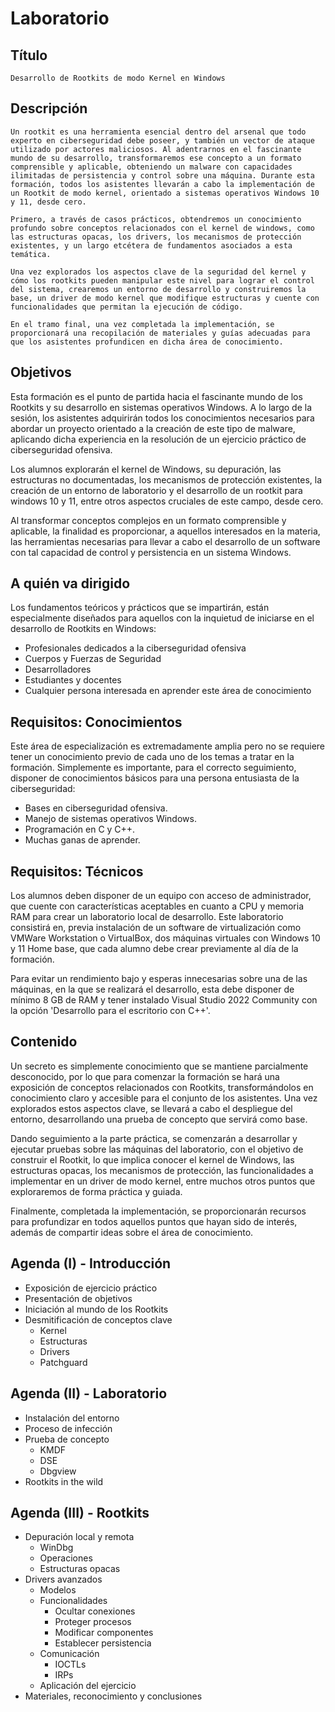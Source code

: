 # Laboratorio


## Título

    Desarrollo de Rootkits de modo Kernel en Windows


## Descripción

    Un rootkit es una herramienta esencial dentro del arsenal que todo experto en ciberseguridad debe poseer, y también un vector de ataque utilizado por actores maliciosos. Al adentrarnos en el fascinante mundo de su desarrollo, transformaremos ese concepto a un formato comprensible y aplicable, obteniendo un malware con capacidades ilimitadas de persistencia y control sobre una máquina. Durante esta formación, todos los asistentes llevarán a cabo la implementación de un Rootkit de modo kernel, orientado a sistemas operativos Windows 10 y 11, desde cero.

    Primero, a través de casos prácticos, obtendremos un conocimiento profundo sobre conceptos relacionados con el kernel de windows, como las estructuras opacas, los drivers, los mecanismos de protección existentes, y un largo etcétera de fundamentos asociados a esta temática.

    Una vez explorados los aspectos clave de la seguridad del kernel y cómo los rootkits pueden manipular este nivel para lograr el control del sistema, crearemos un entorno de desarrollo y construiremos la base, un driver de modo kernel que modifique estructuras y cuente con funcionalidades que permitan la ejecución de código.

    En el tramo final, una vez completada la implementación, se proporcionará una recopilación de materiales y guías adecuadas para que los asistentes profundicen en dicha área de conocimiento.


## Objetivos

Esta formación es el punto de partida hacia el fascinante mundo de los Rootkits y su desarrollo en sistemas operativos Windows. A lo largo de la sesión, los asistentes adquirirán todos los conocimientos necesarios para abordar un proyecto orientado a la creación de este tipo de malware, aplicando dicha experiencia en la resolución de un ejercicio práctico de ciberseguridad ofensiva.

Los alumnos explorarán el kernel de Windows, su depuración, las estructuras no documentadas, los mecanismos de protección existentes, la creación de un entorno de laboratorio y el desarrollo de un rootkit para windows 10 y 11, entre otros aspectos cruciales de este campo, desde cero.

Al transformar conceptos complejos en un formato comprensible y aplicable, la finalidad es proporcionar, a aquellos interesados en la materia, las herramientas necesarias para llevar a cabo el desarrollo de un software con tal capacidad de control y persistencia en un sistema Windows.


## A quién va dirigido

Los fundamentos teóricos y prácticos que se impartirán, están especialmente diseñados para aquellos con la inquietud de iniciarse en el desarrollo de Rootkits en Windows:

- Profesionales dedicados a la ciberseguridad ofensiva
- Cuerpos y Fuerzas de Seguridad
- Desarrolladores
- Estudiantes y docentes
- Cualquier persona interesada en aprender este área de conocimiento


## Requisitos: Conocimientos

Este área de especialización es extremadamente amplia pero no se requiere tener un conocimiento previo de cada uno de los temas a tratar en la formación. Simplemente es importante, para el correcto seguimiento, disponer de conocimientos básicos para una persona entusiasta de la ciberseguridad:

- Bases en ciberseguridad ofensiva.
- Manejo de sistemas operativos Windows.
- Programación en C y C++.
- Muchas ganas de aprender.


## Requisitos: Técnicos

Los alumnos deben disponer de un equipo con acceso de administrador, que cuente con características aceptables en cuanto a CPU y memoria RAM para crear un laboratorio local de desarrollo. Este laboratorio consistirá en, previa instalación de un software de virtualización como VMWare Workstation o VirtualBox, dos máquinas virtuales con Windows 10 y 11 Home base, que cada alumno debe crear previamente al día de la formación.

Para evitar un rendimiento bajo y esperas innecesarias sobre una de las máquinas, en la que se realizará el desarrollo, esta debe disponer de mínimo 8 GB de RAM y tener instalado Visual Studio 2022 Community con la opción 'Desarrollo para el escritorio con C++'.


## Contenido

Un secreto es simplemente conocimiento que se mantiene parcialmente desconocido, por lo que para comenzar la formación se hará una exposición de conceptos relacionados con Rootkits, transformándolos en conocimiento claro y accesible para el conjunto de los asistentes. Una vez explorados estos aspectos clave, se llevará a cabo el despliegue del entorno, desarrollando una prueba de concepto que servirá como base.

Dando seguimiento a la parte práctica, se comenzarán a desarrollar y ejecutar pruebas sobre las máquinas del laboratorio, con el objetivo de construir el Rootkit, lo que implica conocer el kernel de Windows, las estructuras opacas, los mecanismos de protección, las funcionalidades a implementar en un driver de modo kernel, entre muchos otros puntos que exploraremos de forma práctica y guiada.

Finalmente, completada la implementación, se proporcionarán recursos para profundizar en todos aquellos puntos que hayan sido de interés, además de compartir ideas sobre el área de conocimiento.


## Agenda (I) - Introducción

- Exposición de ejercicio práctico
- Presentación de objetivos
- Iniciación al mundo de los Rootkits
- Desmitificación de conceptos clave
    - Kernel
    - Estructuras
    - Drivers
    - Patchguard


## Agenda (II) - Laboratorio

- Instalación del entorno
- Proceso de infección
- Prueba de concepto
    - KMDF
    - DSE
    - Dbgview
- Rootkits in the wild


## Agenda (III) - Rootkits

- Depuración local y remota
    - WinDbg
    - Operaciones
    - Estructuras opacas
- Drivers avanzados
    - Modelos
    - Funcionalidades
        - Ocultar conexiones
        - Proteger procesos
        - Modificar componentes
        - Establecer persistencia
    - Comunicación
        - IOCTLs
        - IRPs
    - Aplicación del ejercicio
- Materiales, reconocimiento y conclusiones

